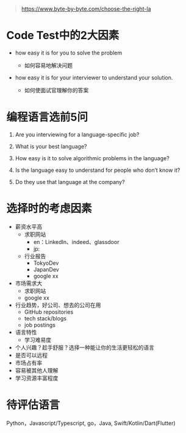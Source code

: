 > https://www.byte-by-byte.com/choose-the-right-la

# Code Test中的2大因素

- how easy it is for you to solve the problem
    - 如何容易地解决问题

- how easy it is for your interviewer to understand your solution.
    - 如何使面试官理解你的答案 

# 编程语言选前5问

1. Are you interviewing for a language-specific job?
2. What is your best language?

3. How easy is it to solve algorithmic problems in the language?

4. Is the language easy to understand for people who don’t know it?

5. Do they use that language at the company?

# 选择时的考虑因素

- 薪资水平高
    - 求职网站
        - en：LinkedIn、indeed、glassdoor
        - jp:
    - 行业报告
        - TokyoDev
        - JapanDev
        - google xx
- 市场需求大
    - 求职网站
    - google xx
- 行业趋势，好公司、想去的公司在用
    - GitHub repositories 
    - tech stack/blogs
    - job postings
- 语言特性
    - 学习难易度
- 个人兴趣？趁手舒服？选择一种能让你的生活更轻松的语言
- 是否可以远程
- 市场占有率
- 容易被其他人理解
- 学习资源丰富程度

# 待评估语言

Python，Javascript/Typescript, go，Java, Swift/Kotlin/Dart(Flutter)

# 